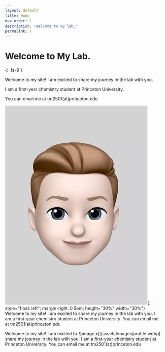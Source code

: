 ```yaml
---
layout: default
title: Home
nav_order: 1
description: "Welcome to my lab."
permalink: /
---
```


# Welcome to My Lab.
{: .fs-9 }

Welcome to my site! I am excited to share my journey in the lab with you.

I am a first-year chemistry student at Princeton University.

You can email me at tm2501(at)princeton.edu


![image](/assets/images/profile.webp){: style="float: left"; margin-right: 0.5em; height="30%" width="30%"} 
Welcome to my site! I am excited to share my journey in the lab with you. I am a first-year chemistry student at Princeton University. You can email me at tm2501(at)princeton.edu

<div style="float: right">
![image x](/assets/images/profile.webp)
</div>
Welcome to my site! I am excited to share my journey in the lab with you. I am a first-year chemistry student at Princeton University. You can email me at tm2501(at)princeton.edu

